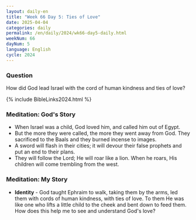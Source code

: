 ```yaml
---
layout: daily-en
title: "Week 66 Day 5: Ties of Love"
date: 2025-04-04
categories: daily
permalink: /en/daily/2024/wk66-day5-daily.html
weekNum: 66
dayNum: 5
language: English
cycle: 2024
---
```


### Question     
How did God lead Israel with the cord of human kindness and ties of love?

{% include BibleLinks2024.html %} 

### Meditation: God's Story   
+ When Israel was a child, God loved him, and called him out of Egypt. 
+ But the more they were called, the more they went away from God. They sacrificed to the Baals and they burned incense to images. 
+ A sword will flash in their cities; it will devour their false prophets and put an end to their plans. 
+ They will follow the Lord; He will roar like a lion. When he roars, His children will come trembling from the west. 

### Meditation: My Story   
+ **Identity** - God taught Ephraim to walk, taking them by the arms, led them with cords of human kindness, with ties of love. To them He was like one who lifts a little child to the cheek and bent down to feed them. How does this help me to see and understand God's love? 
